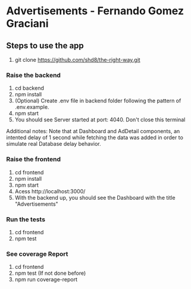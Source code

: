 # Advertisements - Fernando Gomez Graciani

## Steps to use the app

1. git clone https://github.com/shd8/the-right-way.git

### Raise the backend
1. cd backend
2. npm install
3. (Optional) Create .env file in backend folder following the pattern of .env.example.
4. npm start
5. You should see Server started at port: 4040. Don't close this terminal

Additional notes: Note that at Dashboard and AdDetail components, an intented delay of 1 second while fetching the data was added in order to simulate real Database delay behavior.

### Raise the frontend
1. cd frontend
2. npm install
3. npm start
5. Acess http://localhost:3000/
6. With the backend up, you should see the Dashboard with the title "Advertisements"

### Run the tests
1. cd frontend
2. npm test

### See coverage Report
1. cd frontend
2. npm test (If not done before)
3. npm run coverage-report